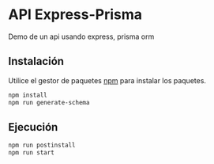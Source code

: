 # API Express-Prisma

Demo de un api usando express, prisma orm

## Instalación

Utilice el gestor de paquetes [npm](https://docs.npmjs.com/downloading-and-installing-node-js-and-npm) para instalar los paquetes.

```bash
npm install
npm run generate-schema
```

## Ejecución

```bash
npm run postinstall
npm run start
```